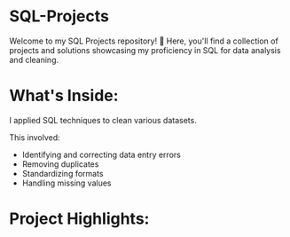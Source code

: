 # SQL-Projects

Welcome to my SQL Projects repository! 🚀 Here, you'll find a collection of projects and solutions showcasing my proficiency in SQL for data analysis and cleaning.

# What's Inside:

I applied SQL techniques to clean various datasets. 

This involved:
- Identifying and correcting data entry errors
- Removing duplicates
- Standardizing formats
- Handling missing values

# Project Highlights:

